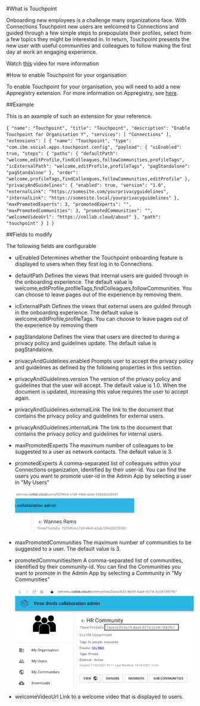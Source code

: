 #What is Touchpoint

Onboarding new employees is a challenge many organizations face. With Connections Touchpoint new users are welcomed to Connections and guided through a few simple steps to prepopulate their profiles, select from a few topics they might be interested in. In return, Touchpoint presents the new user with useful communities and colleagues to follow making the first day at work an engaging experience. 

Watch [this](https://www.youtube.com/watch?v=W3U4nkSGoDQ) video for more information

#How to enable Touchpoint for your organisation

To enable Touchpoint for your organisation, you will need to add a new Appregistry extension. For more information on Appregistry, see [here](https://docs.collab.cloud/admin/appreg/).

##Example

This is an axample of such an extension for your reference.

`{
    "name": "Touchpoint",
    "title": "Touchpoint",
    "description": "Enable Touchpoint for Organisation Y",
    "services": [
        "Connections"
    ],
    "extensions": [
        {
            "name": "Touchpoint",
            "type": "com.ibm.social.apps.touchpoint.config",
            "payload": {
                "uiEnabled": true,
                "steps": {
                    "paths": {
                        "defaultPath": "welcome,editProfile,findColleagues,followCommunities,profileTags",
                        "icExternalPath": "welcome,editProfile,profileTags",
                        "pagStandalone": "pagStandalone"
                    },
                    "order": "welcome,profileTags,findColleagues,followCommunities,editProfile"
                },
                "privacyAndGuidelines": {
                    "enabled": true,
                    "version": "1.0",
                    "externalLink": "https://somesite.com/yourprivacyguidelines",
                    "internalLink": "https://somesite.local/yourprivacyguidelines"
                },
                "maxPromotedExperts": 3,
                "promotedExperts": "",
                "maxPromotedCommunities": 3,
                "promotedCommunities": "",
                "welcomeVideoUrl": "https://collab.cloud/about"
            },
            "path": "touchpoint"
        }
    ]
}`

##Fields to modify

The following fields are configurable

- uiEnabled
Determines whether the Touchpoint onboarding feature is displayed to users when they first log in to Connections. 

- defaultPath
Defines the views that internal users are guided through in the onboarding experience. The default value is welcome,editProfile,profileTags,findColleagues,followCommunities.
You can choose to leave pages out of the experience by removing them.

- icExternalPath
Defines the views that external users are guided through in the onboarding experience. The default value is welcome,editProfile,profileTags.
You can choose to leave pages out of the experience by removing them

- pagStandalone
Defines the view that users are directed to during a privacy policy and guidelines update. The default value is pagStandalone.

- privacyAndGuidelines.enabled
Prompts user to accept the privacy policy and guidelines as defined by the following properties in this section.

- privacyAndGuidelines.version
The version of the privacy policy and guidelines that the user will accept. The default value is 1.0. When the document is updated, increasing this value requires the user to accept again.

- privacyAndGuidelines.externalLink
The link to the document that contains the privacy policy and guidelines for external users.

- privacyAndGuidelines.internalLink
The link to the document that contains the privacy policy and guidelines for internal users.

- maxPromotedExperts
The maximum number of colleagues to be suggested to a user as network contacts. The default value is 3.

- promotedExperts
A comma-separated list of colleagues within your Connections organization, identified by their user-id.
You can find the users you want to promote user-id in the Admin App by selecting a user in "My Users"

    ![My Users](../assets/images/admin/touchpoint/user-id.png)

- maxPromotedCommunities
The maximum number of communities to be suggested to a user. The default value is 3.

- promotedCommunitiesItem
A comma-separated list of communities, identified by their community-id.
You can find the Communities you want to promote in the Admin App by selecting a Community in "My Communities"

    ![My Communities](../assets/images/admin/touchpoint/community-id.png)

- welcomeVideoUrl
Link to a welcome video that is displayed to users.
